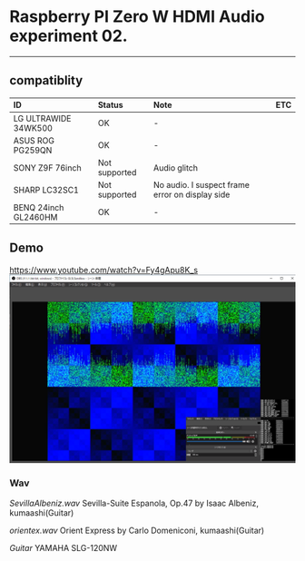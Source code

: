 # Raspberry PI Zero W HDMI Audio experiment 02.
----

## compatiblity


| ID | Status | Note | ETC |
| :--- | :--- | :--- | :--- |
| LG ULTRAWIDE 34WK500 | OK | - |
| ASUS ROG PG259QN | OK | - |
| SONY Z9F 76inch | Not supported | Audio glitch |
| SHARP LC32SC1 | Not supported | No audio. I suspect frame error on display side |
| BENQ 24inch GL2460HM | OK | - |


## Demo

https://www.youtube.com/watch?v=Fy4gApu8K_s
![picture](https://github.com/kumaashi/RaspberryPI/blob/master/image/rpizero_hdmi_audio02.png "Raspberry Pi Zero W HDMI Audio")




### Wav

*SevillaAlbeniz.wav*
Sevilla-Suite Espanola, Op.47 by Isaac Albeniz, kumaashi(Guitar)

*orientex.wav*
Orient Express by Carlo Domeniconi, kumaashi(Guitar)

*Guitar*
YAMAHA SLG-120NW


